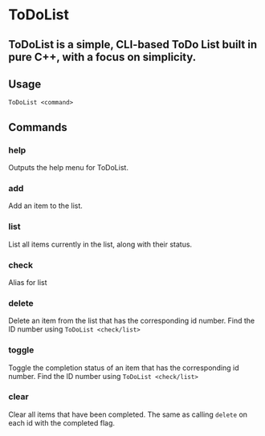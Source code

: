 # ToDoList
ToDoList is a simple, CLI-based ToDo List built in pure C++, with a focus on simplicity.
---
## Usage
`ToDoList <command>`
## Commands
### help
Outputs the help menu for ToDoList.

### add
Add an item to the list.

### list
List all items currently in the list, along with their status.

### check
Alias for list

### delete <id>
Delete an item from the list that has the corresponding id number. 
Find the ID number using `ToDoList <check/list>`

### toggle <id>
Toggle the completion status of an item that has the corresponding id number.
Find the ID number using `ToDoList <check/list>`

### clear
Clear all items that have been completed.
The same as calling `delete` on each id with the completed flag.
